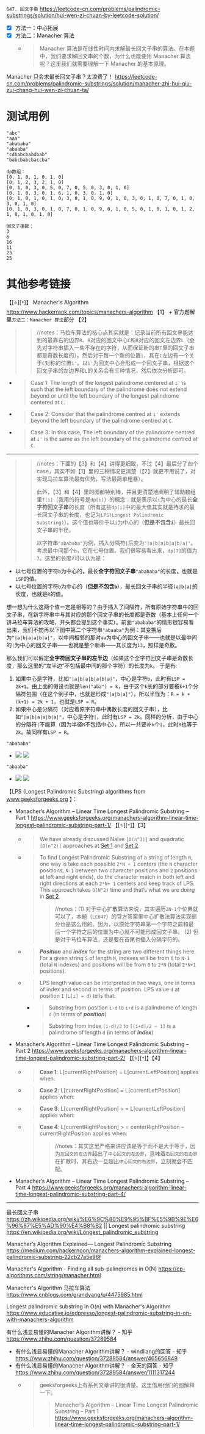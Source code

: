 
`647. 回文子串` https://leetcode-cn.com/problems/palindromic-substrings/solution/hui-wen-zi-chuan-by-leetcode-solution/
- [x] 方法一：中心拓展
- [x] 方法二：Manacher 算法
  * > Manacher 算法是在线性时间内求解最长回文子串的算法。在本题中，我们要求解回文串的个数，为什么也能使用 Manacher 算法呢？这里我们就需要理解一下 Manacher 的基本原理。

Manacher 只会求最长回文子串？太浪费了！ https://leetcode-cn.com/problems/palindromic-substrings/solution/manacher-zhi-hui-qiu-zui-chang-hui-wen-zi-chuan-ta/

# 测试用例

```console
"abc"
"aaa"
"abababa"
"abaaba"
"cdbabcbabdbab"
"babcbabcbaccba"

dp数组：
[0, 1, 0, 1, 0, 1, 0]
[0, 1, 2, 3, 2, 1, 0]
[0, 1, 0, 3, 0, 5, 0, 7, 0, 5, 0, 3, 0, 1, 0]
[0, 1, 0, 3, 0, 1, 6, 1, 0, 3, 0, 1, 0]
[0, 1, 0, 1, 0, 1, 0, 3, 0, 1, 0, 9, 0, 1, 0, 3, 0, 1, 0, 7, 0, 1, 0, 3, 0, 1, 0]
[0, 1, 0, 3, 0, 1, 0, 7, 0, 1, 0, 9, 0, 1, 0, 5, 0, 1, 0, 1, 0, 1, 2, 1, 0, 1, 0, 1, 0]

回文子串数：
3
6
16
11
23
25
```

# 其他参考链接

【[:star:][`*`]】 Manacher's Algorithm https://www.hackerrank.com/topics/manachers-algorithm 【1】 + 官方题解里`方法二：Manacher 算法`部分 【2】
>> //notes：马拉车算法的核心点其实就是：记录当前所有回文串能达到的最靠右的边界`R`、`R`对应的回文中心`C`和`R`对应的回文左边界`L`（会先对字符串插入一些不存在的字符，从而保证新的串`T`里的回文子串都是奇数长度的）。然后对于每一个新的位置`i`，其在`C`左边有一个关于`C`对称的位置`i'`。以`i'`为回文中心会形成一个回文子串，根据这个回文子串的左边界和`L`的关系会有三种情况，然后依次分析即可。
- > Case 1: The length of the longest palindrome centered at `i'` is such that the left boundary of the palindrome does not extend beyond or until the left boundary of the longest palindrome centered at `C`.
- > Case 2: Consider that the palindrome centred at `i'` extends beyond the left boundary of the palindrome centred at `C`.
- > Case 3: In this case, The left boundary of the palindrome centred at `i'` is the same as the left boundary of the palindrome centred at `C`.

------------------------------------------------------------------------------------------------------------------------------------------------------

>> //notes：下面的【3】和【4】讲得更细致，不过【4】最后分了四个case，其实不如【1】里的三种情况更清楚（【2】就更不用说了，对实现马拉车算法最有优势，写法最简单粗暴）。
>>
>> 此外，【3】和【4】里的图都特别棒，并且更清楚地阐明了辅助数组里`f[i]`（我用的符号是`dp[i]`）的概念：就是表示以`i`为中心的最长**全字符回文子串**的长度（所有这些`dp[i]`中的最大值其实就是待求的最长回文子串的长度，也记为`LPS(Longest Palindromic Substring)`）。这个值也等价于以`i`为中心的（**但是不包含`i`**）最长回文子串的半径。
>>
>> 以字符串`"abababa"`为例，插入分隔符`|`后变为`"|a|b|a|b|a|b|a|"`。考虑最中间那个`b`，它在七号位置。我们很容易看出来，`dp[7]`的值为`7`。这里的长度`7`可以认为是：
- 以七号位置的字符`b`为中心的，最长**全字符回文子串**`"abababa"`的长度，也就是`LSP`的值。
- 以七号位置的字符`b`为中心的（**但是不包含`b`**），最长回文子串的半径`|a|b|a|`的长度，也就是`R`的值。

想一想为什么这两个值一定是相等的？由于插入了间隔符，所有原始字符串中的回文子串，在新字符串中与其对应的那个回文子串的长度都是奇数（基本上任何一个讲马拉车算法的攻略，开头都会提到这个事实）。前面`"abababa"`的情形很容易看出来，我们不妨再以下图中第二个字符串`"abaaba"`为例：其变换后为`"|a|b|a|a|b|a|"`，以中间相邻的那对`aa`为中心的回文子串——也就是以最中间的`|`为中心的回文子串——也就是整个新串——其长度为`13`，照样是奇数。

那么我们可以假定**全字符回文子串的左半边**（如果这个全字符回文子串是奇数长度，那么这里的“左半边”不包括最中间的那个字符）的长度为`k`。
于是有:
1. 如果中心是字符，比如`"|a|b|a|b|a|b|a|"`，中心是字符`b`，此时有`LSP = 2k+1`。由上面的假设也就是`len("aba") = k`，由于这个`k`长的部分要被`k+1`个分隔符包围（在这个例子中，也就是形成`"|a|b|a|"`），所以半径为：`R = k + (k+1) = 2k + 1`，也就是`LSP = R`。
2. 如果中心是分隔符（对应着原字符串中偶数长度的回文子串），比如`"|a|b|a|a|b|a|"`，中心是字符`|`，此时有`LSP = 2k`。同样的分析，由于中心的分隔符`|`不能算（因为半径`R`不包括中心），所以一共要补`k`个`|`，此时`R`也等于`2k`。故同样有`LSP = R`。

`"abababa"`
- ![](https://media.geeksforgeeks.org/wp-content/uploads/ltp3.jpg)  ![](https://media.geeksforgeeks.org/wp-content/uploads/ltp5.jpg)

`"abaaba"`
- ![](https://media.geeksforgeeks.org/wp-content/uploads/ltp4.jpg)  ![](https://media.geeksforgeeks.org/wp-content/uploads/ltp5.jpg)

【LPS (Longest Palindromic Substring) algorithms from www.geeksforgeeks.org 】：
- Manacher’s Algorithm – Linear Time Longest Palindromic Substring – Part 1 https://www.geeksforgeeks.org/manachers-algorithm-linear-time-longest-palindromic-substring-part-1/ 【[:star:][`*`]】【3】
  * > We have already discussed Naïve `[O(n^3)]` and quadratic `[O(n^2)]` approaches at [Set 1]() and [Set 2]().
  * > To find Longest Palindromic Substring of a string of length `N`, one way is take each possible `2*N + 1` centers (the `N` character positions, `N-1` between two character positions and `2` positions at left and right ends), do the character match in both left and right directions at each `2*N+ 1` centers and keep track of LPS. This approach takes `O(N^2)` time and that’s what we are doing in [Set 2]().
    >> //notes：(1) 对于中心扩散算法来说，其实遍历`2N-1`个位置就可以了，本题（`LC647`）的官方答案里中心扩散法算法实现部分也是这么用的。因为，以原始字符串第一个字符之前和最后一个字符之后的位置为中心就不可能形成回文子串。 (2) 但是对于马拉车算法，还是要在首尾也插入分隔字符的。
  * > ***Position*** and ***index*** for the string are two different things here. For a given string `S` of length `N`, indexes will be from `0` to `N-1` (total `N` indexes) and positions will be from `0` to `2*N` (total `2*N+1` positions).
  * > LPS length value can be interpreted in two ways, one in terms of index and second in terms of position. LPS value `d` at position `I` (`L[i] = d`) tells that:
    + > Substring from position `i-d` to `i+d` is a palindrome of length `d` (in terms of ***position***)
      > 
    + > Substring from index `(i-d)/2` to `[(i+d)/2 – 1]` is a palindrome of length `d` (in terms of ***index***)
- Manacher’s Algorithm – Linear Time Longest Palindromic Substring – Part 2 https://www.geeksforgeeks.org/manachers-algorithm-linear-time-longest-palindromic-substring-part-2/ 【[:star:][`*`]】【4】
  * > **Case 1**: L[currentRightPosition] = L[currentLeftPosition] applies when:
  * > **Case 2**: L[currentRightPosition] = L[currentLeftPosition] applies when:
  * > **Case 3**: L[currentRightPosition] > = L[currentLeftPosition] applies when:
  * > **Case 4**: L[currentRightPosition] > = centerRightPosition – currentRightPosition applies when:
    >> //notes：其实这里严格来讲应该是等于而不是大于等于，因为`左回文的左边界`超出了`中心回文的左边界`，意味着`右回文的右边界`在扩散时，其右边一旦超出`中心回文的右边界`，立刻就会不匹配。
- Manacher’s Algorithm – Linear Time Longest Palindromic Substring – Part 4 https://www.geeksforgeeks.org/manachers-algorithm-linear-time-longest-palindromic-substring-part-4/

------------------------------------------------------------------------------------------------------------------------------------------------------

最长回文子串 https://zh.wikipedia.org/wiki/%E6%9C%80%E9%95%BF%E5%9B%9E%E6%96%87%E5%AD%90%E4%B8%B2 || Longest palindromic substring https://en.wikipedia.org/wiki/Longest_palindromic_substring

Manacher’s Algorithm Explained— Longest Palindromic Substring https://medium.com/hackernoon/manachers-algorithm-explained-longest-palindromic-substring-22cb27a5e96f

Manacher's Algorithm - Finding all sub-palindromes in O(N) https://cp-algorithms.com/string/manacher.html

Manacher's Algorithm 马拉车算法 https://www.cnblogs.com/grandyang/p/4475985.html

Longest palindromic substring in O(n) with Manacher's Algorithm https://www.educative.io/edpresso/longest-palindromic-substring-in-on-with-manachers-algorithm

有什么浅显易懂的Manacher Algorithm讲解？ - 知乎 https://www.zhihu.com/question/37289584
- 有什么浅显易懂的Manacher Algorithm讲解？ - windliang的回答 - 知乎 https://www.zhihu.com/question/37289584/answer/465656849
- 有什么浅显易懂的Manacher Algorithm讲解？ - 金天的回答 - 知乎 https://www.zhihu.com/question/37289584/answer/1111317244
  * > geeksforgeeks上有系列文章讲的很清楚。这里借用他们的图解释一下。
    >> Manacher’s Algorithm – Linear Time Longest Palindromic Substring – Part 1 https://www.geeksforgeeks.org/manachers-algorithm-linear-time-longest-palindromic-substring-part-1/
